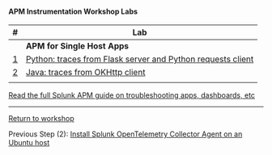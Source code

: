 #### APM Instrumentation Workshop Labs 

| # | Lab |
| - | - |
| | **APM for Single Host Apps** |
| [1](../python) | [Python: traces from Flask server and Python requests client](../python)|
| [2](../java) | [Java: traces from OKHttp client](../java) |
| |

[Read the full Splunk APM guide on troubleshooting apps, dashboards, etc](https://docs.splunk.com/Observability/apm/apm.html)

-----

[Return to workshop](../README.md)

Previous Step (2): [Install Splunk OpenTelemetry Collector Agent on an Ubuntu host](./2-otelagent.md)
